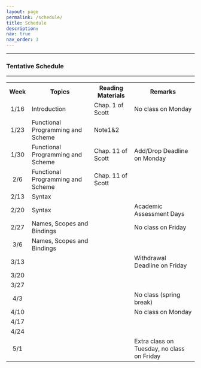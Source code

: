 ```yaml
---
layout: page
permalink: /schedule/
title: Schedule
description:
nav: true
nav_order: 3
---
```


---

### Tentative Schedule

---

<!-- | Week |       Dates      |  Tuesday | Thursday | Reading Materials |
|:----:|:----------------:|---------|---------|--------|
| 1    | 08/22 -- 08/26 | Introduction | Reidentification Attacks  | &#8226; [k-Anonymity: a Model for Protecting Privacy](https://epic.org/wp-content/uploads/privacy/reidentification/Sweeney_Article.pdf) <br> &#8226; [l-Diversity: Privacy Beyond k-Anonymity](https://personal.utdallas.edu/~mxk055100/courses/privacy08f_files/ldiversity.pdf) <br> &#8226; [t-Closeness: Privacy Beyond k-Anonymity and l-Diversity](https://www.cs.purdue.edu/homes/ninghui/papers/t_closeness_icde07.pdf) |
| 2 |  08/29 -- 09/02  | Reconstruction Attacks | Reconstruction Attacks (cont.) | &#8226; [Composition Attacks and Auxiliary Information in Data Privacy](http://www.shivakasiviswanathan.com/KDD08.pdf) <br> &#8226; [Minimality Attack in Privacy Preserving Data Publishing](https://www.vldb.org/conf/2007/papers/research/p543-wong.pdf) <br> &#8226; [Robust De-anonymization of Large Sparse Datasets](https://www.cs.utexas.edu/~shmat/shmat_oak08netflix.pdf) <br> &#8226; [Wherefore Art Thou R3579X? Anonymized Social Networks, Hidden Patterns, and Structural Steganography](https://www.cs.cornell.edu/~lars/www07-anon.pdf) <br> &#8226; [De-anonymizing Social Networks](https://www.cs.utexas.edu/~shmat/shmat_oak09.pdf) <br> &#8226; [Link Prediction by De-anonymization: How We Won the Kaggle Social Network Challenge](https://arxiv.org/abs/1102.4374) <br> &#8226; [Understanding Database Reconstruction Attacks on Public Data](https://cacm.acm.org/magazines/2019/3/234925-understanding-database-reconstruction-attacks-on-public-data/fulltext) <br> &#8226; [Revealing Information while Preserving Privacy](https://crypto.stanford.edu/seclab/sem-03-04/psd.pdf) <br> &#8226; [Linear Program Reconstruction in Practice](https://journalprivacyconfidentiality.org/index.php/jpc/article/view/711)|
| 3 |  09/05 --  09/09  | No Class (Labor Day) | Secure Multi-Party Computation | &#8226; [A Public Key Cryptosystem and a Signature Scheme Based on Discrete Logarithms](https://caislab.kaist.ac.kr/lecture/2010/spring/cs548/basic/B02.pdf) <br> &#8226; [A Randomized Protocol for Signing Contracts](http://www.lix.polytechnique.fr/Labo/Catuscia.Palamidessi/teaching/papers_and_books/SigningContracts.pdf)|
| 4 | 09/12 -- 09/16 | MPC (cont.) | MPC (cont.) | |
| 5 | 09/19 -- 09/23 | Zero Knowledge Proofs | | |
| 6 | 09/26 -- 09/30 | | | |
| 7 | 10/03 -- 10/07 | | | |
| 8 | 10/10 -- 10/14 | | | |
| 9 | 10/17 -- 10/21 | | | |
| 10 | 10/24 -- 10/28| | | |
| 11 | 10/31 -- 11/04 | | | |
| 12 | 11/07 -- 11/11 | | | |
| 13 | 11/14 -- 11/18 | | | |
| 14 | 11/21 -- 11/25 | | | |
| 15 | 11/28 -- 12/02 | Final Project Presentation | Final Project Presentation | |
| 16 | 12/05 -- 12/09 | Final Project Presentation | Final Project Presentation | |
{:.table_no_border} -->



<table border="0" cellpadding="5">
    <tr align="center">
        <th>Week</th>
        <th>Topics</th>
        <th>Reading Materials</th>
        <th>Remarks</th>
    </tr>
    <tr>
        <td align="center">1/16</td>
        <td>Introduction</td>
        <td style='font-size:100%'>Chap. 1 of Scott
        </td>
        <td>No class on Monday</td>
    </tr>
    <tr>
        <td align="center">1/23</td>
        <td>Functional Programming and Scheme</td>
        <td>Note1&2</td>
        <td></td>
    </tr>
    <tr>
        <td align="center">1/30</td>
        <td>Functional Programming and Scheme</td>
        <td>Chap. 11 of Scott</td>
        <td>Add/Drop Deadline on Monday</td>
    </tr>
    <tr>
        <td align="center">2/6</td>
        <td>Functional Programming and Scheme</td>
        <td>Chap. 11 of Scott</td>
        <td></td>
    </tr>
    <tr>
        <td align="center">2/13</td>
        <td>Syntax</td>
        <td></td>
        <td></td>
    </tr>
    <tr>
        <td align="center">2/20</td>
        <td>Syntax</td>
        <td></td>
        <td>Academic Assessment Days</td>
    </tr>
    <tr>
        <td align="center">2/27</td>
        <td>Names, Scopes and Bindings</td>
        <td></td>
        <td>No class on Friday</td>
    </tr>
    <tr>
        <td align="center">3/6</td>
        <td>Names, Scopes and Bindings</td>
        <td></td>
        <td></td>
    </tr>
    <tr>
        <td align="center">3/13</td>
        <td></td>
        <td></td>
        <td>Withdrawal Deadline on Friday</td>
    </tr>
    <tr>
        <td align="center">3/20</td>
        <td></td>
        <td></td>
        <td></td>
    </tr>
    <tr>
        <td align="center">3/27</td>
        <td></td>
        <td></td>
        <td></td>
    </tr>
    <tr>
        <td align="center">4/3</td>
        <td></td>
        <td></td>
        <td>No class (spring break)</td>
    </tr>
    <tr>
        <td align="center">4/10</td>
        <td></td>
        <td></td>
        <td>No class on Monday</td>
    </tr>
    <tr>
        <td align="center">4/17</td>
        <td></td>
        <td></td>
        <td></td>
    </tr>
    <tr>
        <td align="center">4/24</td>
        <td></td>
        <td></td>
        <td></td>
    </tr>
    <tr>
        <td align="center">5/1</td>
        <td></td>
        <td></td>
        <td>Extra class on Tuesday, no class on Friday</td>
    </tr>
</table>